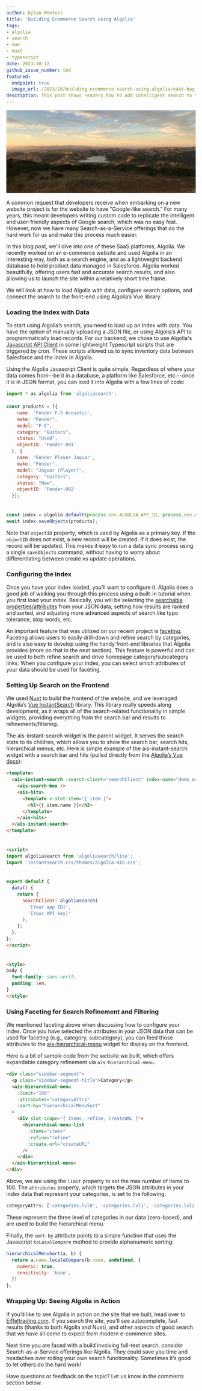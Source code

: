 ```yaml
---
author: Dylan Wooters
title: 'Building Ecommerce Search using Algolia'
tags:
- algolia
- search
- vue
- nuxt
- typescript
date: 2023-10-12
github_issue_number: tbd
featured:
  endpoint: true
  image_url: /2023/10/building-ecommerce-search-using-algolia/east-bay-hills.jpg
description: This post shows readers how to add intelligent search to their website using the Search-as-a-Service offering Algolia.
---
```



![Looking east from the top of the Berkeley hills over the Briones Reservoir. Rolling hills are seen in the distance with the sun setting to the west.](/2023/10/building-ecommerce-search-using-algolia/east-bay-hills.jpg)<br>
<!-- Photo by Dylan Wooters, 2020 -->

A common request that developers receive when embarking on a new website project is for the website to have "Google-like search." For many years, this meant developers writing custom code to replicate the intelligent and user-friendly aspects of Google search, which was no easy feat. However, now we have many Search-as-a-Service offerings that do the hard work for us and make this process much easier. 

In this blog post, we’ll dive into one of these SaaS platforms, Algolia. We recently worked on an e-commerce website and used Algolia in an interesting way, both as a search engine, and as a lightweight backend database to hold product data managed in Salesforce. Algolia worked beautifully, offering users fast and accurate search results, and also allowing us to launch the site within a relatively short time frame.

We will look at how to load Algolia with data, configure search options, and connect the search to the front-end using Algolia’s Vue library.

### Loading the Index with Data

To start using Algolia’s search, you need to load up an Index with data. You have the option of manually uploading a JSON file, or using Algolia’s API to programmatically load records. For our backend, we chose to use Algolia's [Javascript API Client]() in some lightweight Typescript scripts that are triggered by cron. These scripts allowed us to sync inventory data between Salesforce and the index in Algolia.

Using the Algolia Javascript Client is quite simple. Regardless of where your data comes from–-be it in a database, a platform like Salesforce, etc.–-once it is in JSON format, you can load it into Algolia with a few lines of code:

```javascript
import * as algolia from 'algoliasearch';

const products = [{
    name: 'Fender F-5 Acoustic',
    make: "Fender",
    model: "F-5",
    category: "Guitars",
    status: "Used",
    objectID: 'Fender-001'
  }, {
    name: 'Fender Player Jaguar',
    make: "Fender",
    model: "Jaguar (Player)",
    category: "Guitars",
    status: "New",
    objectID: 'Fender-002'
  }];


const index = algolia.default(process.env.ALGOLIA_APP_ID, process.env.ALGOLIA_API_KEY).initIndex("store_products");
await index.saveObjects(products);
```

Note that `objectID` property, which is used by Algolia as a primary key. If the `objectID` does not exist, a new record will be created. If it does exist, the record will be updated. This makes it easy to run a data sync process using a single `saveObjects` command, without having to worry about differentiating between create vs update operations.

### Configuring the Index

Once you have your index loaded, you’ll want to configure it. Algolia does a good job of walking you through this process using a built-in tutorial when you first load your index. Basically, you will be selecting the [searchable properties/attributes](https://www.algolia.com/doc/guides/sending-and-managing-data/prepare-your-data/how-to/setting-searchable-attributes/) from your JSON data, setting how results are ranked and sorted, and adjusting more advanced aspects of search like typo tolerance, stop words, etc.

An important feature that was utilized on our recent project is [faceting](https://www.algolia.com/doc/guides/managing-results/refine-results/faceting/). Faceting allows users to easily drill-down and refine search by categories, and is also easy to develop using the handy front-end libraries that Algolia provides (more on that in the next section). This feature is powerful and can be used to both refine search and drive homepage category/subcategory links. When you configure your index, you can select which attributes of your data should be used for faceting.

### Setting Up Search on the Frontend

We used [Nuxt](https://nuxt.com/) to build the frontend of the website, and we leveraged Algolia’s [Vue InstantSearch](https://www.algolia.com/doc/guides/building-search-ui/what-is-instantsearch/vue/) library. This library really speeds along development, as it wraps all of the search-related functionality in simple widgets, providing everything from the search bar and results to refinements/filtering. 

The ais-instant-search widget is the parent widget. It serves the search state to its children, which allows you to show the search bar, search hits, hierarchical menus, etc. Here is simple example of the ais-instant-search widget with a search bar and hits (pulled directly from the [Algolia’s Vue docs](https://www.algolia.com/doc/guides/building-search-ui/getting-started/vue/)):

```html
<template>
  <ais-instant-search :search-client="searchClient" index-name="demo_ecommerce">
    <ais-search-box />
    <ais-hits>
      <template v-slot:item="{ item }">
        <h2>{{ item.name }}</h2>
      </template>
    </ais-hits>
  </ais-instant-search>
</template>


<script>
import algoliasearch from 'algoliasearch/lite';
import 'instantsearch.css/themes/algolia-min.css';


export default {
  data() {
    return {
      searchClient: algoliasearch(
        '[Your app ID]',
        '[Your API key]'
      ),
    };
  },
};
</script>


<style>
body {
  font-family: sans-serif;
  padding: 1em;
}
</style>
```

### Using Faceting for Search Refinement and Filtering

We mentioned faceting above when discussing how to configure your index. Once you have selected the attributes in your JSON data that can be used for faceting (e.g., category, subcategory), you can feed those attributes to the [ais-hierarchical-menu](https://www.algolia.com/doc/api-reference/widgets/hierarchical-menu/vue/) widget for display on the frontend. 

Here is a bit of sample code from the website we built, which offers expandable category refinement via `ais-hierarchical-menu`.

```html
<div class="sidebar-segment">
  <p class="sidebar-segment-title">Category</p>
  <ais-hierarchical-menu
    :limit="100"
    :attributes="categoryAttrs"
    :sort-by="hierarchicalMenuSort"
  >
    <div slot-scope="{ items, refine, createURL }">
      <hierarchical-menu-list
        :items="items"
        :refine="refine"
        :create-url="createURL"
      />
    </div>
  </ais-hierarchical-menu>
</div>
```

Above, we are using the `limit` property to set the max number of items to 100. The `attributes` property, which targets the JSON attributes in your index data that represent your categories, is set to the following:

```javascript
categoryAttrs: ['categories.lvl0', 'categories.lvl1', 'categories.lvl2'],
```

These represent the three level of categories in our data (zero-based), and are used to build the hierarchical menu. 

Finally, the `sort-by` attribute points to a simple function that uses the Javascript `toLocalCompare` method to provide alphanumeric sorting:

```javascript
hierarchicalMenuSort(a, b) {
  return a.name.localeCompare(b.name, undefined, {
    numeric: true,
    sensitivity: 'base',
  })
},
```

### Wrapping Up: Seeing Algolia in Action

If you’d like to see Algolia in action on the site that we built, head over to [Eiffeltrading.com](https://www.eiffeltrading.com/). If you search the site, you’ll see autocomplete, fast results (thanks to both Algolia and Nuxt), and other aspects of good search that we have all come to expect from modern e-commerce sites.

Next time you are faced with a build involving full-text search, consider Search-as-a-Service offerings like Algolia. They could save you time and headaches over rolling your own search functionality. Sometimes it’s good to let others do the hard work!

Have questions or feedback on the topic? Let us know in the comments section below.